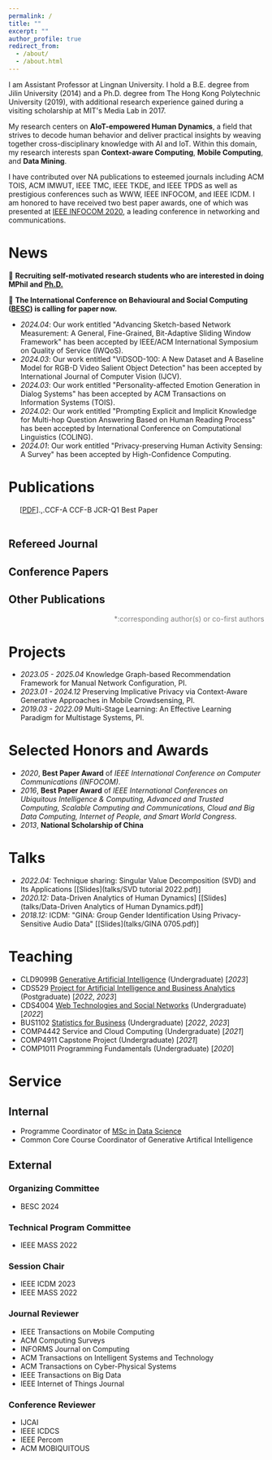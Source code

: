 ```yaml
---
permalink: /
title: ""
excerpt: ""
author_profile: true
redirect_from: 
  - /about/
  - /about.html
---
```


<span class='anchor' id='about-me'></span>

I am Assistant Professor at Lingnan University. 
I hold a B.E. degree from Jilin University (2014) and a Ph.D. degree from The Hong Kong Polytechnic University (2019), with additional research experience gained during a visiting scholarship at MIT's Media Lab in 2017.

My research centers on **AIoT-empowered Human Dynamics**, a field that strives to decode human behavior and deliver practical insights by weaving together cross-disciplinary knowledge with AI and IoT. Within this domain, my research interests span **Context-aware Computing**, **Mobile Computing**, and **Data Mining**.

I have contributed over <span id='num_total'>NA</span> publications to esteemed journals including ACM TOIS, ACM IMWUT, IEEE TMC, IEEE TKDE, and IEEE TPDS as well as prestigious conferences such as WWW, IEEE INFOCOM, and IEEE ICDM.
I am honored to have received two best paper awards, one of which was presented at <a href="#wang_push_2020" class="inpageurl">IEEE INFOCOM 2020</a>, a leading conference in networking and communications.

# News
<!-- - 📌 **Recruiting Postdoctoral Fellows in mobile computing or data mining.**  -->
📌 **Recruiting self-motivated research students who are interested in doing MPhil and [Ph.D.](https://cerg1.ugc.edu.hk/hkpfs/index.html)**

📌 **The International Conference on Behavioural and Social Computing ([BESC](http://besc-conf.org/2024/)) is calling for paper now.**

- *2024.04*: Our work entitled "Advancing Sketch-based Network Measurement: A General, Fine-Grained, Bit-Adaptive Sliding Window Framework" has been accepted by IEEE/ACM International Symposium on Quality of Service (IWQoS).
- *2024.03*: Our work entitled "ViDSOD-100: A New Dataset and A Baseline Model for RGB-D Video Salient Object Detection" has been accepted by International Journal of Computer Vision (IJCV).
- *2024.03*: Our work entitled "Personality-affected Emotion Generation in Dialog Systems" has been accepted by ACM Transactions on Information Systems (TOIS).
- *2024.02*: Our work entitled "Prompting Explicit and Implicit Knowledge for Multi-hop Question Answering Based on Human Reading Process" has been accepted by International Conference on Computational Linguistics (COLING).
- *2024.01*: Our work entitled "Privacy-preserving Human Activity Sensing: A Survey" has been accepted by High-Confidence Computing.

<!-- - *2023.12*: Our work entitled "Distributed Semi-Supervised Learning with Consensus Consistency on Edge Devices" has been accepted by IEEE Transactions on Parallel and Distributed Systems (TPDS).
- *2023.12*: Our work entitled "Effective Network-Wide Traffic Measurement: A Lightweight Distributed Sketch Deployment" has been accepted by IEEE Conference on Computer Communications (INFOCOM).
- *2023.11*: Our works entitled "NetCR: Knowledge Graph based Recommendation Framework for Manual Network Configuration" and "ConfigReco: Network Configuration Recommendation with Graph Neural Networks" have been accepted by IEEE Internet of Things Journal and IEEE Network Magazine, respectively.
- *2023.10*: Our work entitled "Resisting TUL Attack: Balancing Data Privacy and Utility on Trajectory via Collaborative Adversarial Learning" has been accepted by GeoInformatica.
- *2023.09*: Our work entitled "Human-Intent-Driven Cellular Configuration Generation Using Program Synthesis" has been accepted by IEEE Journal on Selected Areas in Communications (JSAC). 
- *2023.06:* Our work entitled "RemoteGesture: Room-scale Acoustic Gesture Recognition for Multiple Users" has been accepted by IEEE International Conference on Sensing, Communication, and Networking (SECON).
- *2023.05:* Our work entitled "Density Estimation-based Method to Determine Sample Size for Random Sample Partition of Big Data" has been accepted by Frontiers of Computer Science.
- *2023.04:* Our work entitled "Effective Fault Scenario Identification for Communication Networks via Knowledge-Enhanced Graph Neural Networks" has been accepted by IEEE Transaction on Mobile Computing (TMC). -->
<!-- - *2022.12:* Recruiting 1-2 Research Assistant(s) with background in spatiotemporal data mining and mobile crowdsensing.  -->
<!-- - *2022.11:* Our work HearFire has been accepted by Ubicomp2023 (ACM IMWUT). -->
<!-- - *2022.09:* Recruiting Ph.D. students with high research potential under [Hong Kong PhD Fellowship Scheme (HKPFS)](https://cerg1.ugc.edu.hk/hkpfs/index.html). Feel free to drop me an email if you are interested. -->
<!-- - *2022.09:* I joined The Department of Computing and Decision Sciences, Lingnan University as an Assistant Professor. 🎉🎉   -->



# Publications 

<div class="bibtex_template" style="padding-left: 1em;padding-right: 5%; display: flex;">
    <div>
      <div class="if url" style="display: inline-block">
        <a class="bibtexVar" href="+URL+" extra="url" >
          <span class="title"></span>
        </a>
      </div>
      <div class="if !url" style="display: inline-block">
        <div class="if doi">
          <a class="bibtexVar" href="http://dx.doi.org/+DOI+" extra="doi" >
            <span class="title"></span>
          </a>
        </div>
        <div class="if !doi">
          <a href="">
            <span class="title"></span>
          </a>
        </div>
      </div> 
      <span class="if localpdf">[<a class="bibtexVar" href="/pdf/+LOCALPDF+.pdf" id="+LOCALPDF+" extra="localpdf">PDF</a>]</span>
    </div>
    <span class="author"></span>.
    <span class="journal" style="font-style: italic;"></span>,
    <span class="year"></span>.
    <div style="margin-right:-4%; clear: both; float: right;">
      <span class="if ccf==CCF A"><span class="ccfa">CCF-A</span></span>
      <span class="if ccf==CCF B"><span class="ccfb">CCF-B</span></span>
      <!-- <span class="if ccf==CCF C"><span class="ccfc">CCF-C</span></span> -->
      <span class="if jcr==JCR Q1"><span class="jcrq1">JCR-Q1</span></span>
      <!-- <span class="if jcr==JCR Q2"><span class="jcrq2">JCR-Q2</span></span> -->
      <span class="if note==Best Paper Award"><span class="best_paper">Best Paper</span></span>
    </div>
    <br/>
    <br/>
</div>

<div class="bibtex_structure">
  <div class="sections BIBTEXTYPEKEY">
    <div class="section ARTICLE">
      <h2>Refereed Journal</h2>
      <div class="sort year" extra="DESC number">
        <h3 class="title"><span class='year'></span></h3>
        <div class="templates"></div>
      </div>
    </div>
    <div class="section PROCEEDINGS">
      <h2>Conference Papers</h2>
      <div class="sort year" extra="DESC number">
        <h3 class="title"><span class='year'></span></h3>
        <div class="templates"></div>
      </div>
    </div>
    <div class="section misc|phdthesis|mastersthesis|bachelorsthesis|techreport|chapter">
      <h2>Other Publications</h2>
      <div class="sort year" extra="DESC number">
        <div class="templates"></div>
      </div>
    </div>
  </div>
</div>

<div id="bibtex_display" style="" ></div>

<p style="color: grey; text-align: right;">*:corresponding author(s) or co-first authors</p>

# Projects
<!-- - *2023.04 - 2026.03* Balancing User Privacy and Data Utility in Mobile Crowdsensing, PI. -->
<!-- - *2023.04 - 2026.03* Balancing User Privacy and Data Utility in Mobile Crowdsensing, PI. -->
- *2023.05 - 2025.04* Knowledge Graph-based Recommendation Framework for Manual Network Configuration, PI.
- *2023.01 - 2024.12* Preserving Implicative Privacy via Context-Aware Generative Approaches in Mobile Crowdsensing, PI.
- *2019.03 - 2022.09* Multi-Stage Learning: An Effective Learning Paradigm for Multistage Systems, PI.


# Selected Honors and Awards
- *2020*, **Best Paper Award** of _IEEE International Conference on Computer Communications (INFOCOM)_.
- *2016*, **Best Paper Award** of _IEEE International Conferences on Ubiquitous Intelligence & Computing, Advanced and Trusted Computing, Scalable Computing and Communications, Cloud and Big Data Computing, Internet of People, and Smart World Congress_.
- *2013*, **National Scholarship of China**

<!-- # Education
- *2017 - 2018*, visiting Ph.D., Media Lab, Massachusetts Institute of Technology, US
- *2014 - 2019*, Ph.D., Computer Science, The Hong Kong Polytechnic University, Hong Kong
- *2010 - 2014*, B.E., Software Engineering, Jilin University, China  -->


# Talks
- *2022.04:* Technique sharing: Singular Value Decomposition (SVD) and Its Applications \[[Slides](talks/SVD tutorial 2022.pdf)\]
- *2020.12:* Data-Driven Analytics of Human Dynamics] \[[Slides](talks/Data-Driven Analytics of Human Dynamics.pdf)\]
- *2018.12:* ICDM: "GINA: Group Gender Identification Using Privacy-Sensitive Audio Data" \[[Slides](talks/GINA 0705.pdf)\]


# Teaching
- CLD9099B [Generative Artificial Intelligence](teaching/2022-2023/CLD9099B.pdf) (Undergraduate) [*2023*]
- CDS529 [Project for Artificial Intelligence and Business Analytics](teaching/2022-2023/CDS529.pdf) (Postgraduate) [*2022*, *2023*]
- CDS4004 [Web Technologies and Social Networks](teaching/2022-2023/CDS4004/CDS4004.pdf) (Undergraduate) [*2022*]
- BUS1102 [Statistics for Business](teaching/2022-2023/BUS1102/BUS1102.pdf) (Undergraduate) [*2022*, *2023*]
- COMP4442 Service and Cloud Computing (Undergraduate) [*2021*]
- COMP4911 Capstone Project (Undergraduate) [*2021*]
- COMP1011 Programming Fundamentals (Undergraduate) [*2020*]


# Service
## Internal
* Programme Coordinator of [MSc in Data Science](https://www.ln.edu.hk/sgs/taught-postgraduate-programmes/Master-of-Science-in-Data-Science)
* Common Core Course Coordinator of Generative Artifical Intelligence

## External 
### Organizing Committee
* BESC 2024

### Technical Program Committee
- IEEE MASS 2022

### Session Chair
- IEEE ICDM 2023
- IEEE MASS 2022

### Journal Reviewer
- IEEE Transactions on Mobile Computing
- ACM Computing Surveys
- INFORMS Journal on Computing
- ACM Transactions on Intelligent Systems and Technology
- ACM Transactions on Cyber-Physical Systems
- IEEE Transactions on Big Data
- IEEE Internet of Things Journal

### Conference Reviewer
- IJCAI 
- IEEE ICDCS 
- IEEE Percom 
- ACM MOBIQUITOUS 

<script src="assets/js/pyramid.js"></script>
<span style="display: none;">
<script type="text/javascript" id="clustrmaps" src="//clustrmaps.com/map_v2.js?d=Lm2ocHX5LbyL6rdlFbrvkxSqjyv6SHWZChWgQZ7spQQ"></script>
</span>